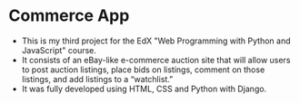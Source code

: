 # Commerce App
* This is my third project for the EdX "Web Programming with Python and JavaScript" course.
* It consists of an eBay-like e-commerce auction site that will allow users to post auction listings, place bids on listings, comment on those listings, and add listings to a “watchlist.”
* It was fully developed using HTML, CSS and Python with Django.
